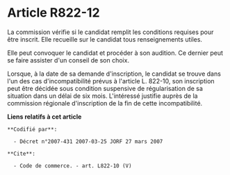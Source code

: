 # Article R822-12

La commission vérifie si le candidat remplit les conditions requises pour être inscrit. Elle recueille sur le candidat tous
renseignements utiles.

Elle peut convoquer le candidat et procéder à son audition. Ce dernier peut se faire assister d'un conseil de son choix.

Lorsque, à la date de sa demande d'inscription, le candidat se trouve dans l'un des cas d'incompatibilité prévus à l'article
L. 822-10, son inscription peut être décidée sous condition suspensive de régularisation de sa situation dans un délai de six
mois. L'intéressé justifie auprès de la commission régionale d'inscription de la fin de cette incompatibilité.

**Liens relatifs à cet article**

	**Codifié par**:

	  - Décret n°2007-431 2007-03-25 JORF 27 mars 2007

	**Cite**:

	  - Code de commerce. - art. L822-10 (V)
